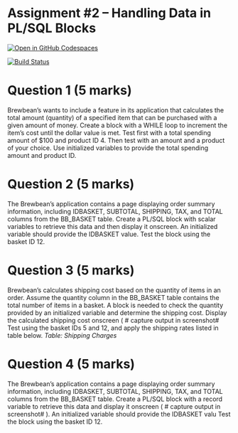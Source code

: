 # Assignment #2 – Handling Data in PL/SQL Blocks

[![Open in GitHub Codespaces](https://github.com/codespaces/badge.svg)](https://codespaces.new/ttran375/comp214-assignment2)

[![Build Status](https://github.com/ttran375/comp214-assignment2/actions/workflows/main.yml/badge.svg)](https://github.com/ttran375/comp214-assignment2/actions/workflows/main.yml)

# Question 1 (5 marks)
Brewbean’s wants to include a feature in its application that calculates the total amount
(quantity) of a specified item that can be purchased with a given amount of money. Create a
block with a WHILE loop to increment the item’s cost until the dollar value is met. Test first
with a total spending amount of $100 and product ID 4. Then test with an amount and a product
of your choice. Use initialized variables to provide the total spending amount and product ID.

# Question 2 (5 marks)
The Brewbean’s application contains a page displaying order summary information, including
IDBASKET, SUBTOTAL, SHIPPING, TAX, and TOTAL columns from the BB_BASKET
table. Create a PL/SQL block with scalar variables to retrieve this data and then display it
onscreen. An initialized variable should provide the IDBASKET value. Test the block using the
basket ID 12.

# Question 3 (5 marks)

Brewbean’s calculates shipping cost based on the quantity of items in an order. Assume the
quantity column in the BB_BASKET table contains the total number of items in a basket. A
block is needed to check the quantity provided by an initialized variable and determine the
shipping cost. Display the calculated shipping cost onscreen ( # capture output in screenshot#  
Test using the basket IDs 5 and 12, and apply the shipping rates listed in table below.
_Table: Shipping Charges_

# Question 4 (5 marks)
The Brewbean’s application contains a page displaying order summary information, including
IDBASKET, SUBTOTAL, SHIPPING, TAX, and TOTAL columns from the BB_BASKET
table. Create a PL/SQL block with a record variable to retrieve this data and display it onscreen
( # capture output in screenshot#  ). An initialized variable should provide the IDBASKET valu
Test the block using
the basket ID 12.

